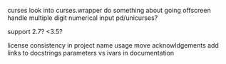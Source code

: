 curses
    look into curses.wrapper
    do something about going offscreen
    handle multiple digit numerical input
    pd/unicurses?

support
    2.7?
    <3.5?

license
consistency in project name usage
move acknowldgements
add links to docstrings
parameters vs ivars in documentation
